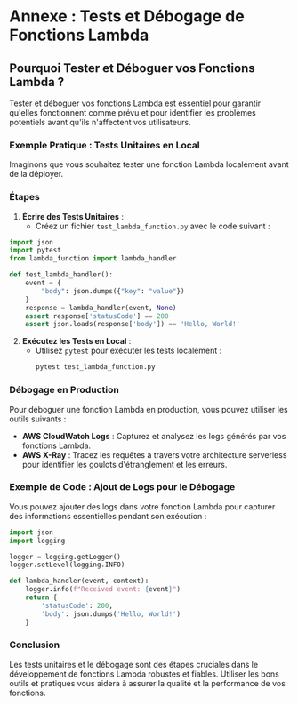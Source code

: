 # Annexe : Tests et Débogage de Fonctions Lambda

## Pourquoi Tester et Déboguer vos Fonctions Lambda ?

Tester et déboguer vos fonctions Lambda est essentiel pour garantir qu'elles fonctionnent comme prévu et pour identifier les problèmes potentiels avant qu'ils n'affectent vos utilisateurs.

### Exemple Pratique : Tests Unitaires en Local

Imaginons que vous souhaitez tester une fonction Lambda localement avant de la déployer.

### Étapes

1. **Écrire des Tests Unitaires** :
   - Créez un fichier `test_lambda_function.py` avec le code suivant :

```python
import json
import pytest
from lambda_function import lambda_handler

def test_lambda_handler():
    event = {
        "body": json.dumps({"key": "value"})
    }
    response = lambda_handler(event, None)
    assert response['statusCode'] == 200
    assert json.loads(response['body']) == 'Hello, World!'
```

2. **Exécutez les Tests en Local** :
   - Utilisez `pytest` pour exécuter les tests localement :
     ```bash
     pytest test_lambda_function.py
     ```

### Débogage en Production

Pour déboguer une fonction Lambda en production, vous pouvez utiliser les outils suivants :

- **AWS CloudWatch Logs** : Capturez et analysez les logs générés par vos fonctions Lambda.
- **AWS X-Ray** : Tracez les requêtes à travers votre architecture serverless pour identifier les goulots d'étranglement et les erreurs.

### Exemple de Code : Ajout de Logs pour le Débogage

Vous pouvez ajouter des logs dans votre fonction Lambda pour capturer des informations essentielles pendant son exécution :

```python
import json
import logging

logger = logging.getLogger()
logger.setLevel(logging.INFO)

def lambda_handler(event, context):
    logger.info(f"Received event: {event}")
    return {
        'statusCode': 200,
        'body': json.dumps('Hello, World!')
    }
```

### Conclusion

Les tests unitaires et le débogage sont des étapes cruciales dans le développement de fonctions Lambda robustes et fiables. Utiliser les bons outils et pratiques vous aidera à assurer la qualité et la performance de vos fonctions.
